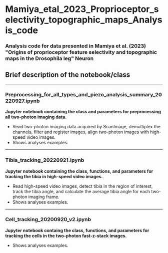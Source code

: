 # Mamiya_etal_2023_Proprioceptor_selectivity_topographic_maps_Analysis_code

### Analysis code for data presented in Mamiya et al. (2023) "Origins of proprioceptor feature selectivity and topographic maps in the Drosophila leg" Neuron

## Brief description of the notebook/class
---
### Preprocessing_for_all_types_and_piezo_analysis_summary_20220927.ipynb
**Jupyter notebook containing the class and parameters for preprocessing all two-photon imaging data.**
* Read two-photon imaging data acquired by ScanImage, demultiplex the channels, filter and register images, align two-photon images with high-speed video images.
* Shows analyses examples.
---
### Tibia_tracking_20220921.ipynb
**Jupyter notebook containing the class, functions, and parameters for tracking the tibia in high-speed video images.**
* Read high-speed video images, detect tibia in the region of interest, track the tibia angle, and calculate the average tibia angle for each two-photon imaging frame.
* Shows analyses examples.
---
### Cell_tracking_20200920_v2.ipynb
**Jupyter notebook containg the class, functions, and parameters for tracking the cells in the two-photon fast-z-stack images.**
* Shows analyses examples. 
